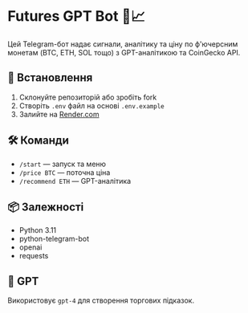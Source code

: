 # Futures GPT Bot 🤖📈

Цей Telegram-бот надає сигнали, аналітику та ціну по ф'ючерсним монетам (BTC, ETH, SOL тощо) з GPT-аналітикою та CoinGecko API.

## 🔧 Встановлення

1. Склонуйте репозиторій або зробіть fork
2. Створіть `.env` файл на основі `.env.example`
3. Залийте на [Render.com](https://render.com)

## 🛠️ Команди

- `/start` — запуск та меню
- `/price BTC` — поточна ціна
- `/recommend ETH` — GPT-аналітика

## 📦 Залежності
- Python 3.11
- python-telegram-bot
- openai
- requests

## 🧠 GPT
Використовує `gpt-4` для створення торгових підказок.
